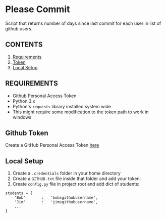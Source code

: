 # Please Commit
Script that returns number of days since last commit for each user in list of github users.

## CONTENTS
1. [Requirements](#requirements)
2. [Token](#github-token)
3. [Local Setup](#local-setup)

## REQUIREMENTS
* Github Personal Access Token
* Python 3.x
* Python's `requests` library installed system wide
* This might require some modification to the token path to work in windows

## Github Token
Create a GitHub Personal Access Token [here](https://github.com/settings/tokens)

## Local Setup
1. Create a `.credentials` folder in your home directory
2. Create a `GITHUB.txt` file inside that folder and add your token.
3. Create `config.py` file in project root and add dict of students:

```
students = {
    'Bob'       :   'bobsgithubusername',
    'Jim'       :   'jimsgithubusername',
    ...  
}
```